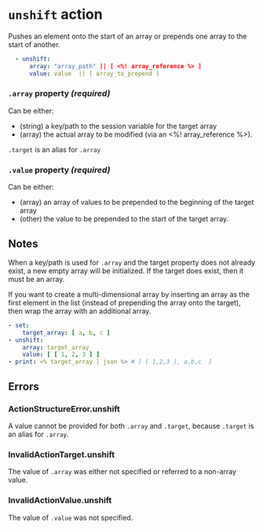 # `unshift` action

Pushes an element onto the start of an array or prepends one array to the start of another.

```YAML
  - unshift:
      array: "array_path" || [ <%! array_reference %> ]
      value: value  || [ array_to_prepend ]
```

### `.array` property _(required)_

Can be either:
* (string) a key/path to the session variable for the target array
* (array) the actual array to be modified (via an <%! array_reference %>).

`.target` is an alias for `.array`

### `.value` property _(required)_
Can be either:
* (array) an array of values to be prepended to the beginning of the target array
* (other) the value to be prepended to the start of the target array.


## Notes
When a key/path is used for `.array` and the target property does not already exist, a new empty array will be initialized. If the target does exist, then it must be an array.

If you want to create a multi-dimensional array by inserting an array as the first element in the list (instead of prepending the array onto the target), then wrap the array with an additional array.

```YAML
- set:
    target_array: [ a, b, c ]
- unshift:
    array: target_array
    value: [ [ 1, 2, 3 ] ]
- print: <% target_array | json %> # [ [ 1,2,3 ], a,b,c  ]
```

## Errors
### ActionStructureError.unshift
A value cannot be provided for both `.array` and `.target`, because `.target` is an alias for `.array`.

### InvalidActionTarget.unshift
The value of `.array` was either not specified or referred to a non-array value.

### InvalidActionValue.unshift
The value of `.value` was not specified.
